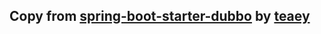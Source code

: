 ## Copy from [spring-boot-starter-dubbo](https://github.com/teaey/spring-boot-starter-dubbo) by [teaey](https://github.com/teaey)